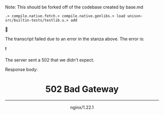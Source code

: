 
Note: This should be forked off of the codebase created by base.md

```ucm
.> compile.native.fetch.> compile.native.genlibs.> load unison-src/builtin-tests/testlib.u.> add
```


🛑

The transcript failed due to an error in the stanza above. The error is:


  ❗️
  
  The server sent a 502 that we didn't expect.
  
  Response body: <html>
  <head><title>502 Bad Gateway</title></head>
  <body>
  <center><h1>502 Bad Gateway</h1></center>
  <hr><center>nginx/1.22.1</center>
  </body>
  </html>
  


